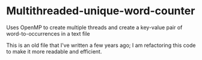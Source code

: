 # Multithreaded-unique-word-counter
Uses OpenMP to create multiple threads and create a key-value pair of word-to-occurrences in a text file

This is an old file that I've written a few years ago; I am refactoring this code to make it more readable and efficient.
